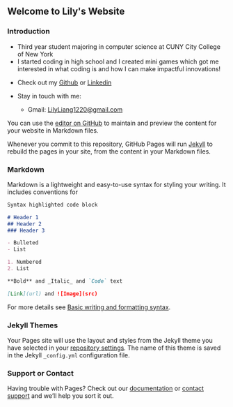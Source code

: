 ## Welcome to Lily's Website 

### Introduction
- Third year student majoring in computer science at CUNY City College of New York
- I started coding in high school and I created mini games which got me interested in what coding is and how I can make impactful innovations!
 
* Check out my [Github](https://github.com/ZBHlily?tab=repositories) or [Linkedin](https://www.linkedin.com/in/liang-lily/)
* Stay in touch with me:

  * Gmail: LilyLiang1220@gmail.com





You can use the [editor on GitHub](https://github.com/ZBHlily/ZBHlily.github.io/edit/main/README.md) to maintain and preview the content for your website in Markdown files.

Whenever you commit to this repository, GitHub Pages will run [Jekyll](https://jekyllrb.com/) to rebuild the pages in your site, from the content in your Markdown files.

### Markdown

Markdown is a lightweight and easy-to-use syntax for styling your writing. It includes conventions for

```markdown
Syntax highlighted code block

# Header 1
## Header 2
### Header 3

- Bulleted
- List

1. Numbered
2. List

**Bold** and _Italic_ and `Code` text

[Link](url) and ![Image](src)
```

For more details see [Basic writing and formatting syntax](https://docs.github.com/en/github/writing-on-github/getting-started-with-writing-and-formatting-on-github/basic-writing-and-formatting-syntax).

### Jekyll Themes

Your Pages site will use the layout and styles from the Jekyll theme you have selected in your [repository settings](https://github.com/ZBHlily/ZBHlily.github.io/settings/pages). The name of this theme is saved in the Jekyll `_config.yml` configuration file.

### Support or Contact

Having trouble with Pages? Check out our [documentation](https://docs.github.com/categories/github-pages-basics/) or [contact support](https://support.github.com/contact) and we’ll help you sort it out.
